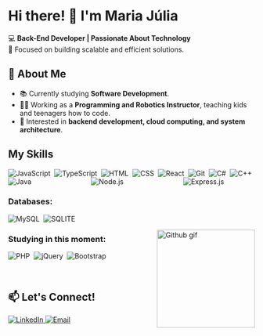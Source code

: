 # Hi there! 👋 I'm Maria Júlia  

💻 **Back-End Developer | Passionate About Technology**  
🎯 Focused on building scalable and efficient solutions.  

## 🚀 About Me  
- 📚 Currently studying **Software Development**.  
- 👩‍🏫 Working as a **Programming and Robotics Instructor**, teaching kids and teenagers how to code.  
- 🌱 Interested in **backend development, cloud computing, and system architecture**.

## My Skills

<div style="display: flex; flex-wrap: wrap; justify-content: space-between; align-items: center;">
  <img src="https://img.shields.io/badge/JavaScript-F7DF1E?style=for-the-badge&logo=javascript&logoColor=black" alt="JavaScript"/>&nbsp;
  <img src="https://img.shields.io/badge/TypeScript-007ACC?style=for-the-badge&logo=typescript&logoColor=white" alt="TypeScript"/>&nbsp;
  <img src="https://img.shields.io/badge/HTML5-E34F26?style=for-the-badge&logo=html5&logoColor=white" alt="HTML"/>&nbsp;
  <img src="https://img.shields.io/badge/CSS3-1572B6?style=for-the-badge&logo=css3&logoColor=white" alt="CSS"/>&nbsp;
  <img src="https://img.shields.io/badge/React-20232A?style=for-the-badge&logo=react&logoColor=61DAFB" alt="React"/>&nbsp;
  <img src="https://img.shields.io/badge/GIT-E44C30?style=for-the-badge&logo=git&logoColor=white" alt="Git"/>&nbsp;
  <img src="https://img.shields.io/badge/C%23-239120?style=for-the-badge&logo=c-sharp&logoColor=white" alt="C#"/>&nbsp;
  <img src="https://img.shields.io/badge/C%2B%2B-00599C?style=for-the-badge&logo=c%2B%2B&logoColor=white" alt="C++"/>&nbsp;
  <img src="https://img.shields.io/badge/java-%23ED8B00.svg?style=for-the-badge&logo=openjdk&logoColor=white" alt="Java"/>&nbsp;
  <img src="https://img.shields.io/badge/node.js-6DA55F?style=for-the-badge&logo=node.js&logoColor=white" alt="Node.js"/>&nbsp;
  <img src="https://img.shields.io/badge/express.js-%23404d59.svg?style=for-the-badge&logo=express&logoColor=%2361DAFB" alt="Express.js"/>&nbsp;
</div>

### Databases:

  <img src="https://img.shields.io/badge/MySQL-005C84?style=for-the-badge&logo=mysql&logoColor=white" alt="MySQL"/>&nbsp;
  <img src="https://img.shields.io/badge/Sqlite-003B57?style=for-the-badge&logo=sqlite&logoColor=white" alt="SQLITE"/>&nbsp;



  <img src="https://github.com/user-attachments/assets/5d092f4d-1858-43bf-86d9-50b0bb942d01" min-width="400px" max-width="200px" width="200px" align="right" alt="Github gif" >


### Studying in this moment:

  <img src="https://img.shields.io/badge/php-%23777BB4.svg?style=for-the-badge&logo=php&logoColor=white" alt="PHP"/>&nbsp;
  <img src="https://img.shields.io/badge/jquery-%230769AD.svg?style=for-the-badge&logo=jquery&logoColor=white" alt="jQuery"/>&nbsp;
  <img src="https://img.shields.io/badge/bootstrap-%238511FA.svg?style=for-the-badge&logo=bootstrap&logoColor=white" alt="Bootstrap"/>&nbsp;


&nbsp;
&nbsp;


## 📫 Let's Connect!  
<p align="left">
  <a href="https://www.linkedin.com/in/mariajuliasants">
    <img src="https://img.shields.io/badge/LinkedIn-0077B5?style=for-the-badge&logo=linkedin&logoColor=white" alt="LinkedIn">
  </a>
  <a href="mailto:contmariajulia@gmail.com">
    <img src="https://img.shields.io/badge/Email-D14836?style=for-the-badge&logo=gmail&logoColor=white" alt="Email">
  </a>
</p>
